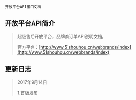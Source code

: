 ```
开放平台API接口文档
```

## 开放平台API简介

> 超级售后开放平台，品牌商订单API说明文档。
>
> 官方平台：[http://www.51shouhou.cn/webbrands/index](http://www.51shouhou.cn/webbrands/index)

## 更新日志

> 2017年9月14日
>
> 1.首版发布




